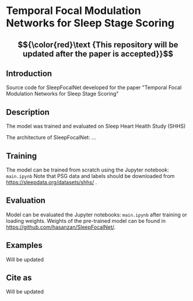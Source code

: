 # Temporal Focal Modulation Networks for Sleep Stage Scoring

## $${\color{red}\text {This repository will be updated after the paper is accepted}}$$

## Introduction
Source code for SleepFocalNet developed for the paper "Temporal Focal Modulation Networks for Sleep Stage Scoring"

## Description
The model was trained and evaluated on Sleep Heart Health Study (SHHS)

The architecture of SleepFocalNet:
...

## Training
The model can be trained from scratch using the Jupyter notebook: `main.ipynb` Note that PSG data and labels should be downloaded from https://sleepdata.org/datasets/shhs/ . 

## Evaluation
Model can be evaluated the Jupyter notebooks: `main.ipynb` after training or loading weights. Weights of the pre-trained model can be found in https://github.com/hasanzan/SleepFocalNet/.

## Examples
Will be updated

## Cite as
Will be updated 
